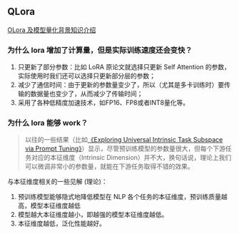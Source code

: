 ## QLora

[OLora 及模型量化背景知识介绍](https://zhuanlan.zhihu.com/p/666234324)

### 为什么 lora 增加了计算量，但是实际训练速度还会变快？

1. 只更新了部分参数：比如 LoRA 原论文就选择只更新 Self Attention 的参数，实际使用时我们还可以选择只更新部分层的参数；
2. 减少了通信时间：由于更新的参数量变少了，所以（尤其是多卡训练时）要传输的数据量也变少了，从而减少了传输时间；
3. 采用了各种低精度加速技术，如FP16、FP8或者INT8量化等。

### 为什么 lora 能够 work？

> 以往的一些结果（比如[《Exploring Universal Intrinsic Task Subspace via Prompt Tuning》](https://papers.cool/arxiv/2110.07867)）显示，尽管预训练模型的参数量很大，但每个下游任务对应的本征维度（Intrinsic Dimension）并不大，换句话说，理论上我们可以微调非常小的参数量，就能在下游任务取得不错的效果。

与本征维度相关的一些见解 (理论)：

1. 预训练模型能够隐式地降低模型在 NLP 各个任务的本征维度，预训练质量越高，模型本征维度越低
2. 模型越大本征维度越小，即越强的模型本征维度越低。
3. 本征维度越低，泛化性能越好。